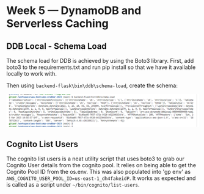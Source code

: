 # Week 5 — DynamoDB and Serverless Caching


## DDB Local - Schema Load

The schema load for DDB is achieved by using the Boto3 library.  First, add boto3 to the requirements.txt and run pip install so that we have it available locally to work with.

<Show this>

Then using `backend-flask\bin\ddb\schema-load`, create the schema:



![DDB schema load](assets/ddb-schema-load-works.png)




## Cognito List Users

The cognito list users is a neat utility script that uses boto3 to grab our Cognito User details from the cognito pool. It relies on being able to get the Cognito Pool ID from the os.env.  This was also populated into 'gp env' as `AWS_COGNITO_USER_POOL_ID=us-east-1_dh4fakeidP`.  It works as expected and is called as a script under `~/bin/cognito/list-users`.

